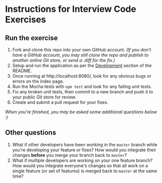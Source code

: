 # Instructions for Interview Code Exercises

## Run the exercise

1. Fork and clone this repo into your own GitHub account.  _(If you don't have a GitHub account, you may still clone the repo and publish to another online Git store, or send a .diff for the fix.)_
1. Setup and run the application as per the [Development](https://github.com/grantnorwood/interview-react-toggle#development) section of the README.
1. Once running at http://localhost:8080/, look for any obvious bugs or errors on the index page.
1. Run the Mocha tests with `npm test` and look for any failing unit tests.
1. Fix any broken unit tests, then commit to a new branch and push it to your public Git store for review.
1. Create and submit a pull request for your fixes.

_When you're finished, you may be asked some additional questions below :)_

## Other questions

1. What if other developers have been working in the `master` branch while you're developing your feature or fixes?  How would you integrate their changes **before** you merge your branch back to `master`?
1. What if multiple developers are working on your one feature branch?  How would you integrate everyone's changes so that all work on a single feature (or set of features) is merged back to `master` at the same time?
